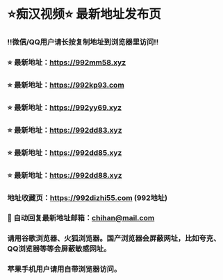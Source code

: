 # ⭐️痴汉视频⭐️ 最新地址发布页

### ‼️微信/QQ用户请长按复制地址到浏览器里访问‼️

### ⭐️ 最新地址：https://992mm58.xyz

### ⭐️ 最新地址：https://992kp93.com

### ⭐️ 最新地址：https://992yy69.xyz

### ⭐️ 最新地址：https://992dd83.xyz

### ⭐️ 最新地址：https://992dd85.xyz

### ⭐️ 最新地址：https://992dd88.xyz



### 地址收藏页：https://992dizhi55.com (992地址)
### 📧 自动回复最新地址邮箱：chihan@mail.com
### 请用谷歌浏览器、火狐浏览器。国产浏览器会屏蔽网址，比如夸克、QQ浏览器等等会屏蔽敏感网址。
### 苹果手机用户请用自带浏览器访问。
